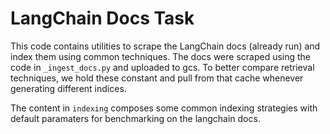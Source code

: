 # LangChain Docs Task 

This code contains utilities to scrape the LangChain docs (already run) and index them
using common techniques. The docs were scraped using the code in `_ingest_docs.py` and
uploaded to gcs. To better compare retrieval techniques, we hold these constant and pull
from that cache whenever generating different indices.


The content in `indexing` composes some common indexing strategies with default paramaters for
benchmarking on the langchain docs.